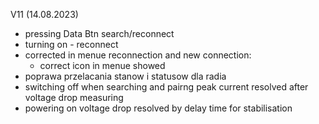 V11 (14.08.2023)
- pressing Data Btn search/reconnect
- turning on - reconnect
- corrected in menue reconnection and new connection:
	- correct icon in menue showed
- poprawa przelacania stanow i statusow dla radia
- switching off when searching and pairng peak current resolved after voltage drop measuring
- powering on voltage drop resolved by delay time for stabilisation